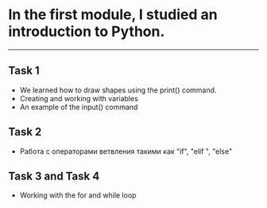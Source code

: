 # In the first module, I studied an introduction to Python.
___
## Task 1
* We learned how to draw shapes using the print() command.
* Creating and working with variables
* An example of the input() command

## Task 2
* Работа с операторами ветвления такими как "if", "elif ", "else"
## Task 3 and Task 4
* Working with the for and while loop
